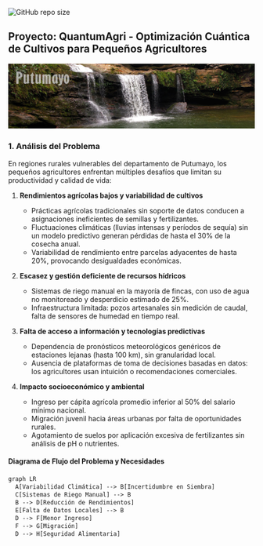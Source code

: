 <!-- Badges -->
![GitHub repo size](https://img.shields.io/github/repo-size/usuario/QuantumAgri)

## Proyecto: QuantumAgri - Optimización Cuántica de Cultivos para Pequeños Agricultores

<p align="center">
  <img src="assets/images/putumayo.jpg" alt="Mapa de Putumayo" width="800px" />
</p>


### 1. Análisis del Problema
En regiones rurales vulnerables del departamento de Putumayo, los pequeños agricultores enfrentan múltiples desafíos que limitan su productividad y calidad de vida:

1. **Rendimientos agrícolas bajos y variabilidad de cultivos**  
   - Prácticas agrícolas tradicionales sin soporte de datos conducen a asignaciones ineficientes de semillas y fertilizantes.  
   - Fluctuaciones climáticas (lluvias intensas y períodos de sequía) sin un modelo predictivo generan pérdidas de hasta el 30% de la cosecha anual.  
   - Variabilidad de rendimiento entre parcelas adyacentes de hasta 20%, provocando desigualdades económicas.

2. **Escasez y gestión deficiente de recursos hídricos**  
   - Sistemas de riego manual en la mayoría de fincas, con uso de agua no monitoreado y desperdicio estimado de 25%.  
   - Infraestructura limitada: pozos artesanales sin medición de caudal, falta de sensores de humedad en tiempo real.

3. **Falta de acceso a información y tecnologías predictivas**  
   - Dependencia de pronósticos meteorológicos genéricos de estaciones lejanas (hasta 100 km), sin granularidad local.  
   - Ausencia de plataformas de toma de decisiones basadas en datos: los agricultores usan intuición o recomendaciones comerciales.

4. **Impacto socioeconómico y ambiental**  
   - Ingreso per cápita agrícola promedio inferior al 50% del salario mínimo nacional.  
   - Migración juvenil hacia áreas urbanas por falta de oportunidades rurales.  
   - Agotamiento de suelos por aplicación excesiva de fertilizantes sin análisis de pH o nutrientes.

#### Diagrama de Flujo del Problema y Necesidades
```mermaid
graph LR
  A[Variabilidad Climática] --> B[Incertidumbre en Siembra]
  C[Sistemas de Riego Manual] --> B
  B --> D[Reducción de Rendimientos]
  E[Falta de Datos Locales] --> B
  D --> F[Menor Ingreso]
  F --> G[Migración]
  D --> H[Seguridad Alimentaria]
